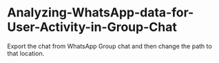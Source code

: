 # Analyzing-WhatsApp-data-for-User-Activity-in-Group-Chat

Export the chat from WhatsApp Group chat and then change the path to that location.
